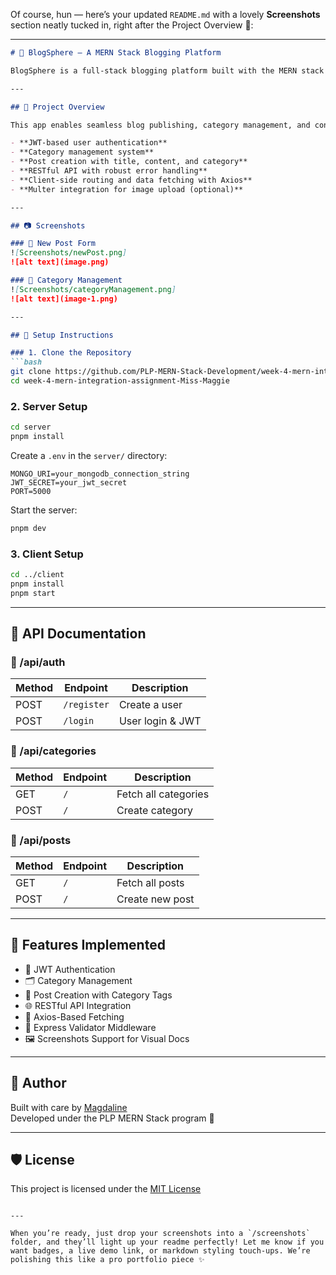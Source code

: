 Of course, hun — here’s your updated `README.md` with a lovely **Screenshots** section neatly tucked in, right after the Project Overview 🌸:

---

```markdown
# 📝 BlogSphere – A MERN Stack Blogging Platform

BlogSphere is a full-stack blogging platform built with the MERN stack (MongoDB, Express, React, Node.js). It allows users to create, categorize, and manage blog posts with a clean dashboard interface, secure authentication, and dynamic content rendering.

---

## 🚀 Project Overview

This app enables seamless blog publishing, category management, and content exploration. It includes:

- **JWT-based user authentication**
- **Category management system**
- **Post creation with title, content, and category**
- **RESTful API with robust error handling**
- **Client-side routing and data fetching with Axios**
- **Multer integration for image upload (optional)**

---

## 📷 Screenshots

### 📝 New Post Form
![Screenshots/newPost.png]
![alt text](image.png)

### 📂 Category Management
![Screenshots/categoryManagement.png]
![alt text](image-1.png)

---

## 🔧 Setup Instructions

### 1. Clone the Repository
```bash
git clone https://github.com/PLP-MERN-Stack-Development/week-4-mern-integration-assignment-Miss-Maggie.git
cd week-4-mern-integration-assignment-Miss-Maggie
```

### 2. Server Setup
```bash
cd server
pnpm install
```
Create a `.env` in the `server/` directory:
```env
MONGO_URI=your_mongodb_connection_string
JWT_SECRET=your_jwt_secret
PORT=5000
```

Start the server:
```bash
pnpm dev
```

### 3. Client Setup
```bash
cd ../client
pnpm install
pnpm start
```

---

## 📮 API Documentation

### 🔐 /api/auth
| Method | Endpoint     | Description       |
|--------|--------------|-------------------|
| POST   | `/register`  | Create a user     |
| POST   | `/login`     | User login & JWT  |

### 📂 /api/categories
| Method | Endpoint | Description         |
|--------|----------|---------------------|
| GET    | `/`      | Fetch all categories|
| POST   | `/`      | Create category     |

### 📝 /api/posts
| Method | Endpoint | Description       |
|--------|----------|-------------------|
| GET    | `/`      | Fetch all posts   |
| POST   | `/`      | Create new post   |

---

## 🎯 Features Implemented

- 🔐 JWT Authentication
- 🗂️ Category Management
- 📝 Post Creation with Category Tags
- 🌐 RESTful API Integration
- 📡 Axios-Based Fetching
- 💬 Express Validator Middleware
- 🖼️ Screenshots Support for Visual Docs

---

## 🧠 Author

Built with care by [Magdaline](https://github.com/Miss-Maggie)  
Developed under the PLP MERN Stack program 🌱

---

## 🛡️ License

This project is licensed under the [MIT License](./LICENSE)
```

---

When you’re ready, just drop your screenshots into a `/screenshots` folder, and they’ll light up your readme perfectly! Let me know if you want badges, a live demo link, or markdown styling touch-ups. We’re polishing this like a pro portfolio piece ✨